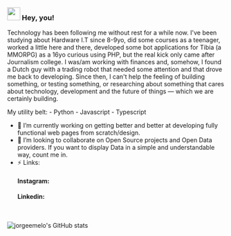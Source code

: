 ### <img src="https://raw.githubusercontent.com/MartinHeinz/MartinHeinz/master/wave.gif" width="30px"> Hey, you!


Technology has been following me without rest for a while now. I've been studying about Hardware I.T since 8-9yo, did some courses as a teenager, worked a little here and there, developed some bot applications for Tibia (a MMORPG) as a 16yo curious using PHP, but the real kick only came after Journalism college. I was/am working with finances and, somehow, I found a Dutch guy with a trading robot that needed some attention and that drove me back to developing. Since then, I can't help the feeling of building something, or testing something, or researching about something that cares about technology, development and the future of things — which we are certainly building.

My utility belt:
    - Python
    - Javascript
    - Typescript


- 🔭 I’m currently working on getting better and better at developing fully functional web pages from scratch/design.
- 👯 I’m looking to collaborate on Open Source projects and Open Data providers. If you want to display Data in a simple and understandable way, count me in.
- ⚡  Links:
    #### Instagram: 
    #### Linkedin: 
 <br />
 
![jorgeemelo's GitHub stats](https://github-readme-stats.vercel.app/api?username=jorgeemelo&hide=contribs,prs&show_icons=true&theme=synthwave)
